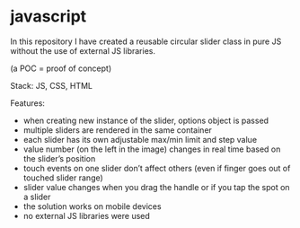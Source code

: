 # javascript

In this repository I have created a reusable circular slider class in pure JS without the use of external JS libraries. 

(a POC = proof of concept) 

Stack: JS, CSS, HTML

Features:
- when creating new instance of the slider, options object is passed
- multiple sliders are rendered in the same container
- each slider has its own adjustable max/min limit and step value
- value number (on the left in the image) changes in real time based on the slider’s position
- touch events on one slider don’t affect others (even if finger goes out of touched slider range)
- slider value changes when you drag the handle or if you tap the spot on a slider
- the solution works on mobile devices
- no external JS libraries were used

